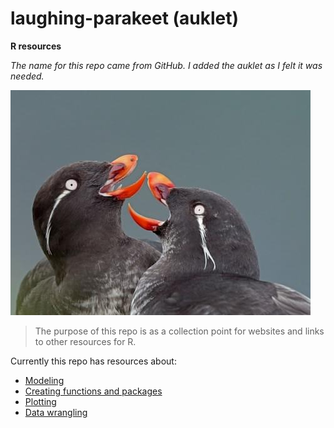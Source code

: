 # laughing-parakeet (auklet)
**R resources**

*The name for this repo came from GitHub. I added the auklet as I felt it was needed.*

![laughing parakeet auklets](image.png)

> The purpose of this repo is as a collection point for websites and links to other resources for R.

Currently this repo has resources about:
- [Modeling](../master/Modeling.md)
- [Creating functions and packages](../master/Functions.md)
- [Plotting](../master/Plotting.md)
- [Data wrangling](../master/data_wrangling.md)
